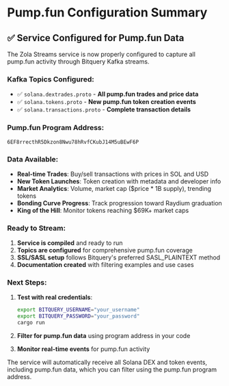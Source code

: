 # Pump.fun Configuration Summary

## ✅ Service Configured for Pump.fun Data

The Zola Streams service is now properly configured to capture all pump.fun activity through Bitquery Kafka streams.

### Kafka Topics Configured:
- ✅ `solana.dextrades.proto` - **All pump.fun trades and price data**
- ✅ `solana.tokens.proto` - **New pump.fun token creation events**  
- ✅ `solana.transactions.proto` - **Complete transaction details**

### Pump.fun Program Address:
```
6EF8rrecthR5Dkzon8Nwu78hRvfCKubJ14M5uBEwF6P
```

### Data Available:
- **Real-time Trades**: Buy/sell transactions with prices in SOL and USD
- **New Token Launches**: Token creation with metadata and developer info
- **Market Analytics**: Volume, market cap ($price * 1B supply), trending tokens
- **Bonding Curve Progress**: Track progression toward Raydium graduation
- **King of the Hill**: Monitor tokens reaching $69K+ market caps

### Ready to Stream:
1. **Service is compiled** and ready to run
2. **Topics are configured** for comprehensive pump.fun coverage
3. **SSL/SASL setup** follows Bitquery's preferred SASL_PLAINTEXT method
4. **Documentation created** with filtering examples and use cases

### Next Steps:
1. **Test with real credentials**:
   ```bash
   export BITQUERY_USERNAME="your_username"
   export BITQUERY_PASSWORD="your_password"
   cargo run
   ```

2. **Filter for pump.fun data** using program address in your code
3. **Monitor real-time events** for pump.fun activity

The service will automatically receive all Solana DEX and token events, including pump.fun data, which you can filter using the pump.fun program address.
